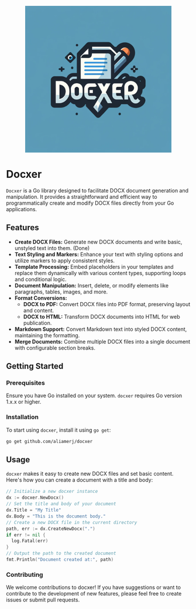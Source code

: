 <p align="center">
  <img src="docxer.webp" alt="docxer logo" width="400"/>
</p>

# Docxer

`Docxer` is a Go library designed to facilitate DOCX document generation and manipulation. It provides a straightforward and efficient way to programmatically create and modify DOCX files directly from your Go applications.
## Features

- **Create DOCX Files:** Generate new DOCX documents and write basic, unstyled text into them. (Done)
- **Text Styling and Markers:** Enhance your text with styling options and utilize markers to apply consistent styles.
- **Template Processing:** Embed placeholders in your templates and replace them dynamically with various content types, supporting loops and conditional logic.
- **Document Manipulation:** Insert, delete, or modify elements like paragraphs, tables, images, and more.
- **Format Conversions:**
  - **DOCX to PDF:** Convert DOCX files into PDF format, preserving layout and content.
  - **DOCX to HTML:** Transform DOCX documents into HTML for web publication.
- **Markdown Support:** Convert Markdown text into styled DOCX content, maintaining the formatting.
- **Merge Documents:** Combine multiple DOCX files into a single document with configurable section breaks.

## Getting Started

### Prerequisites

Ensure you have Go installed on your system. `docxer` requires Go version 1.x.x or higher.

### Installation

To start using `docxer`, install it using `go get`:

```bash
go get github.com/aliamerj/docxer
```
## Usage

`docxer` makes it easy to create new DOCX files and set basic content. Here's how you can create a document with a title and body:

```go
// Initialize a new docxer instance
dx := docxer.NewDocx()
// Set the title and body of your document
dx.Title = "My Title"
dx.Body = "This is the document body."
// Create a new DOCX file in the current directory
path, err := dx.CreateNewDocx(".")
if err != nil {
  log.Fatal(err)
}
// Output the path to the created document
fmt.Println("Document created at:", path)
```
### Contributing
We welcome contributions to docxer! If you have suggestions or want to contribute to the development of new features, please feel free to create issues or submit pull requests.

